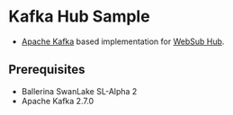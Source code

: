 # Kafka Hub Sample #

* [Apache Kafka](https://kafka.apache.org/) based implementation for [WebSub Hub](https://www.w3.org/TR/websub/#hub).

## Prerequisites ##

* Ballerina SwanLake SL-Alpha 2
* Apache Kafka 2.7.0